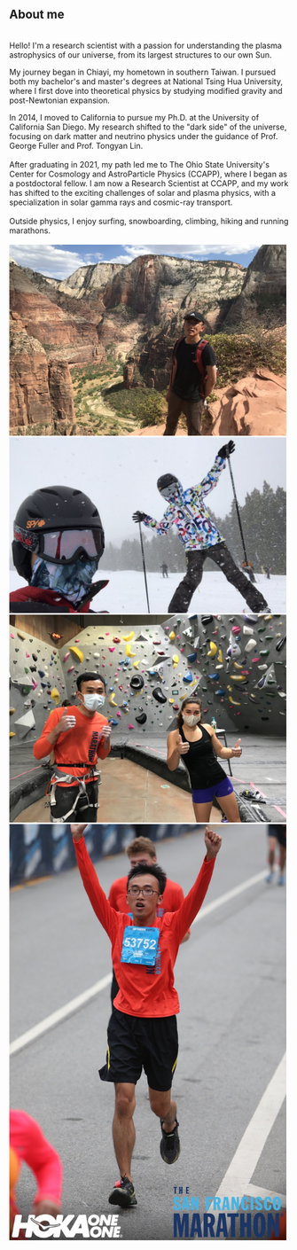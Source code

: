 ## About me
<br/>
Hello! I'm a research scientist with a passion for understanding the plasma astrophysics of our universe, from its largest structures to our own Sun.<br/>

My journey began in Chiayi, my hometown in southern Taiwan. I pursued both my bachelor's and master's degrees at National Tsing Hua University, where I first dove into theoretical physics by studying modified gravity and post-Newtonian expansion.<br/>

In 2014, I moved to California to pursue my Ph.D. at the University of California San Diego. My research shifted to the "dark side" of the universe, focusing on dark matter and neutrino physics under the guidance of Prof. George Fuller and Prof. Tongyan Lin.
<br/><br/>
After graduating in 2021, my path led me to The Ohio State University's Center for Cosmology and AstroParticle Physics (CCAPP), where I began as a postdoctoral fellow. I am now a Research Scientist at CCAPP, and my work has shifted to the exciting challenges of solar and plasma physics, with a specialization in solar gamma rays and cosmic-ray transport.
<br/><br/>
Outside physics, I enjoy surfing, snowboarding, climbing, hiking and running marathons.
<br/><br/>
<img src="images/zion.jpg" width = "500"> 
<img src="images/snowboarding.jpg" width = "500"> 
<img src="images/with_Raboutou.jpg" width = "500"> 
<img src="images/half_marathon.JPG" width = "500">
